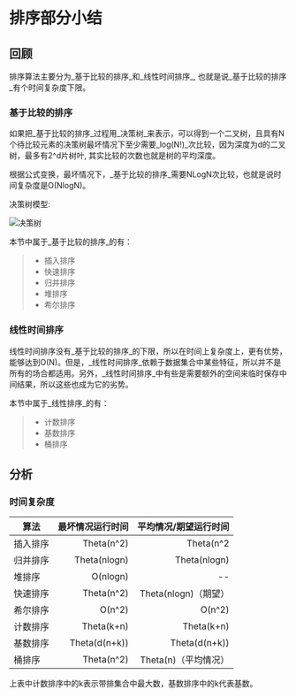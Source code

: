 # 排序部分小结

## 回顾
排序算法主要分为_基于比较的排序_和_线性时间排序_, 也就是说_基于比较的排序_有个时间复杂度下限。

### 基于比较的排序
如果把_基于比较的排序_过程用_决策树_来表示，可以得到一个二叉树，且具有N个待比较元素的决策树最坏情况下至少需要_log(N!)_次比较，因为深度为d的二叉树，最多有2^d片树叶, 其实比较的次数也就是树的平均深度。

根据公式变换，最坏情况下，_基于比较的排序_需要NLogN次比较，也就是说时间复杂度是O(NlogN)。

决策树模型:

![决策树](http://jing4seven.github.io/assets/images/decision.tree.jpg)

本节中属于_基于比较的排序_的有：

> * 插入排序
> * 快速排序
> * 归并排序
> * 堆排序
> * 希尔排序

### 线性时间排序

线性时间排序没有_基于比较的排序_的下限，所以在时间上复杂度上，更有优势，能够达到O(N)。但是，_线性时间排序_依赖于数据集合中某些特征，所以并不是所有的场合都适用。另外，_线性时间排序_中有些是需要额外的空间来临时保存中间结果，所以这些也成为它的劣势。

本节中属于_线性排序_的有：

> * 计数排序
> * 基数排序
> * 桶排序

## 分析

### 时间复杂度

| 算法       | 最坏情况运行时间  | 平均情况/期望运行时间  |
| ---------- | ----------------: | ---------------------: |
| 插入排序   | Theta(n^2)        | Theta(n^2              |
| 归并排序   | Theta(nlogn)      | Theta(nlogn)           |
| 堆排序     | O(nlogn)          | --                     |
| 快速排序   | Theta(n^2)        | Theta(nlogn)（期望）   |
| 希尔排序   | O(n^2)            | O(n^2)                 |
| 计数排序   | Theta(k+n)        | Theta(k+n)             |
| 基数排序   | Theta(d(n+k))     | Theta(d(n+k))          |
| 桶排序     | Theta(n^2)        | Theta(n)（平均情况）   |

上表中计数排序中的k表示带排集合中最大数，基数排序中的k代表基数。



